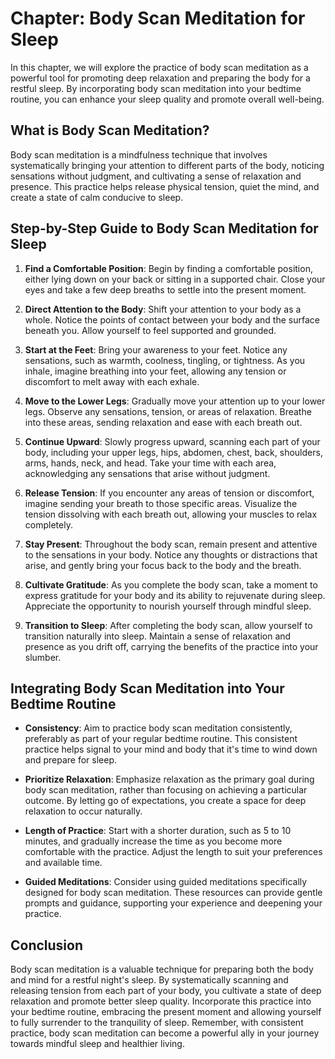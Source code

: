 Chapter: Body Scan Meditation for Sleep
=======================================

In this chapter, we will explore the practice of body scan meditation as a powerful tool for promoting deep relaxation and preparing the body for a restful sleep. By incorporating body scan meditation into your bedtime routine, you can enhance your sleep quality and promote overall well-being.

What is Body Scan Meditation?
-----------------------------

Body scan meditation is a mindfulness technique that involves systematically bringing your attention to different parts of the body, noticing sensations without judgment, and cultivating a sense of relaxation and presence. This practice helps release physical tension, quiet the mind, and create a state of calm conducive to sleep.

Step-by-Step Guide to Body Scan Meditation for Sleep
----------------------------------------------------

1. **Find a Comfortable Position**: Begin by finding a comfortable position, either lying down on your back or sitting in a supported chair. Close your eyes and take a few deep breaths to settle into the present moment.

2. **Direct Attention to the Body**: Shift your attention to your body as a whole. Notice the points of contact between your body and the surface beneath you. Allow yourself to feel supported and grounded.

3. **Start at the Feet**: Bring your awareness to your feet. Notice any sensations, such as warmth, coolness, tingling, or tightness. As you inhale, imagine breathing into your feet, allowing any tension or discomfort to melt away with each exhale.

4. **Move to the Lower Legs**: Gradually move your attention up to your lower legs. Observe any sensations, tension, or areas of relaxation. Breathe into these areas, sending relaxation and ease with each breath out.

5. **Continue Upward**: Slowly progress upward, scanning each part of your body, including your upper legs, hips, abdomen, chest, back, shoulders, arms, hands, neck, and head. Take your time with each area, acknowledging any sensations that arise without judgment.

6. **Release Tension**: If you encounter any areas of tension or discomfort, imagine sending your breath to those specific areas. Visualize the tension dissolving with each breath out, allowing your muscles to relax completely.

7. **Stay Present**: Throughout the body scan, remain present and attentive to the sensations in your body. Notice any thoughts or distractions that arise, and gently bring your focus back to the body and the breath.

8. **Cultivate Gratitude**: As you complete the body scan, take a moment to express gratitude for your body and its ability to rejuvenate during sleep. Appreciate the opportunity to nourish yourself through mindful sleep.

9. **Transition to Sleep**: After completing the body scan, allow yourself to transition naturally into sleep. Maintain a sense of relaxation and presence as you drift off, carrying the benefits of the practice into your slumber.

Integrating Body Scan Meditation into Your Bedtime Routine
----------------------------------------------------------

* **Consistency**: Aim to practice body scan meditation consistently, preferably as part of your regular bedtime routine. This consistent practice helps signal to your mind and body that it's time to wind down and prepare for sleep.

* **Prioritize Relaxation**: Emphasize relaxation as the primary goal during body scan meditation, rather than focusing on achieving a particular outcome. By letting go of expectations, you create a space for deep relaxation to occur naturally.

* **Length of Practice**: Start with a shorter duration, such as 5 to 10 minutes, and gradually increase the time as you become more comfortable with the practice. Adjust the length to suit your preferences and available time.

* **Guided Meditations**: Consider using guided meditations specifically designed for body scan meditation. These resources can provide gentle prompts and guidance, supporting your experience and deepening your practice.

Conclusion
----------

Body scan meditation is a valuable technique for preparing both the body and mind for a restful night's sleep. By systematically scanning and releasing tension from each part of your body, you cultivate a state of deep relaxation and promote better sleep quality. Incorporate this practice into your bedtime routine, embracing the present moment and allowing yourself to fully surrender to the tranquility of sleep. Remember, with consistent practice, body scan meditation can become a powerful ally in your journey towards mindful sleep and healthier living.
